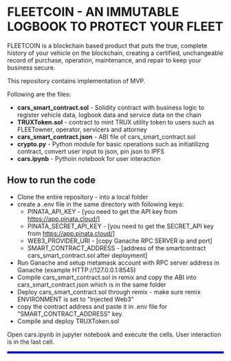 # FLEETCOIN - AN IMMUTABLE LOGBOOK TO PROTECT YOUR FLEET

FLEETCOIN is a blockchain based product that puts the true, complete history of your vehicle on the blockchain, creating a certified, unchangeable record of purchase, operation, maintenance, and repair to keep your business secure.

This repository contains implementation of MVP.  

Following are the files: 
* **cars_smart_contract.sol** - Solidity contract with business logic to register vehicle data, logbook data and service data on the chain
* **TRUXToken.sol** - contract to mint TRUX utility token to users such as FLEETowner, operator, servicers and attorney 
* **cars_smart_contract.json** - ABI file of cars_smart_contract.sol
* **crypto.py** - Python module for basic operations such as initiatilizng contract, convert user input to json, pin json to IPFS 
* **cars.ipynb** - Pythoin notebook for user interaction 


## How to run the code <br>
- Clone the entire repository - into a local folder <br>  
- create a .env file in the same directory with following keys:
    - PINATA_API_KEY - [you need to get the API key from https://app.pinata.cloud/]
    - PINATA_SECRET_API_KEY - [you need to get the SECRET_API key from https://app.pinata.cloud/]
    - WEB3_PROVIDER_URI - [copy Ganache RPC SERVER ip and port]
    - SMART_CONTRACT_ADDRESS - [address of the smartcontract cars_smart_contract.sol after deployment] 
- Run Ganache and setup metamask account with RPC server address in Ganache (example HTTP://127.0.0.1:8545)
- Compile cars_smart_contract.sol in remix and copy the ABI into cars_smart_contract.json which is in the same folder
- Deploy cars_smart_contract.sol through remix - make sure remix ENVIRONMENT is set to "Injected Web3"
- copy the contract address and paste it in .env file for "SMART_CONTRACT_ADDRESS" key.
- Compile and deploy TRUXToken.sol 

Open cars.ipynb in jupyter notebook and execute the cells. User interaction is in the last cell. 


<hr style="border:2px solid blue"> </hr>
